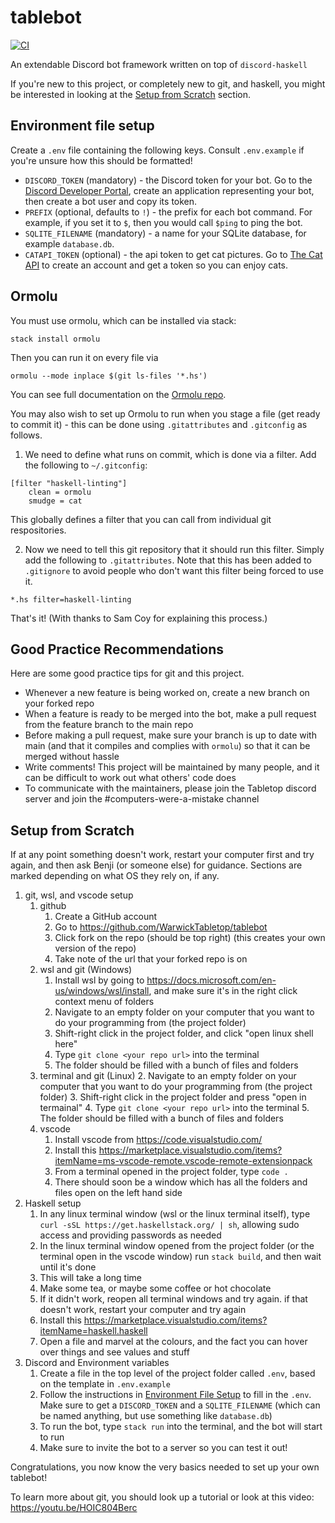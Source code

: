 # tablebot

[![CI](https://github.com/WarwickTabletop/tablebot/actions/workflows/main.yml/badge.svg)](https://github.com/WarwickTabletop/tablebot/actions/workflows/main.yml)

An extendable Discord bot framework written on top of `discord-haskell`

If you're new to this project, or completely new to git, and haskell, you might be interested in looking at the [Setup from Scratch](#setup-from-scratch) section.

## Environment file setup

Create a `.env` file containing the following keys. Consult `.env.example` if you're unsure how this should be formatted!

* `DISCORD_TOKEN` (mandatory) - the Discord token for your bot. Go to the [Discord Developer Portal](https://discord.com/developers/applications), create an application representing your bot, then create a bot user and copy its token.
* `PREFIX` (optional, defaults to `!`) - the prefix for each bot command. For example, if you set it to `$`, then you would call `$ping` to ping the bot.
* `SQLITE_FILENAME` (mandatory) - a name for your SQLite database, for example `database.db`.
* `CATAPI_TOKEN` (optional) - the api token to get cat pictures. Go to [The Cat API](https://thecatapi.com/) to create an account and get a token so you can enjoy cats.

## Ormolu

You must use ormolu, which can be installed via stack:

`stack install ormolu`

Then you can run it on every file via

`ormolu --mode inplace $(git ls-files '*.hs')`

You can see full documentation on the [Ormolu repo](https://github.com/tweag/ormolu#usage).

You may also wish to set up Ormolu to run when you stage a file (get ready to commit it) - this can be done using `.gitattributes` and `.gitconfig` as follows.

1. We need to define what runs on commit, which is done via a filter. Add the following to `~/.gitconfig`:
```
[filter "haskell-linting"]
    clean = ormolu
    smudge = cat
```
This globally defines a filter that you can call from individual git respositories.

2. Now we need to tell this git repository that it should run this filter. Simply add the following to `.gitattributes`. Note that this has been added to `.gitignore` to avoid people who don't want this filter being forced to use it.
```
*.hs filter=haskell-linting
```

That's it! (With thanks to Sam Coy for explaining this process.)

## Good Practice Recommendations

Here are some good practice tips for git and this project.

* Whenever a new feature is being worked on, create a new branch on your forked repo
* When a feature is ready to be merged into the bot, make a pull request from the feature branch to the main repo
* Before making a pull request, make sure your branch is up to date with main (and that it compiles and complies with `ormolu`) so that it can be merged without hassle
* Write comments! This project will be maintained by many people, and it can be difficult to work out what others' code does
* To communicate with the maintainers, please join the Tabletop discord server and join the #computers-were-a-mistake channel

## Setup from Scratch

If at any point something doesn't work, restart your computer first and try again, and then ask Benji (or someone else) for guidance. Sections are marked depending on what OS they rely on, if any.

1. git, wsl, and vscode setup
    1. github
        1. Create a GitHub account
        2. Go to <https://github.com/WarwickTabletop/tablebot>
        3. Click fork on the repo (should be top right) (this creates your own version of the repo)
        4. Take note of the url that your forked repo is on
    2. wsl and git (Windows)
        1. Install wsl by going to <https://docs.microsoft.com/en-us/windows/wsl/install>, and make sure it's in the right click context menu of folders
        2. Navigate to an empty folder on your computer that you want to do your programming from (the project folder)
        3. Shift-right click in the project folder, and click "open linux shell here"
        4. Type `git clone <your repo url>` into the terminal
        5. The folder should be filled with a bunch of files and folders
    3. terminal and git (Linux)
        2. Navigate to an empty folder on your computer that you want to do your programming from (the project folder)
        3. Shift-right click in the project folder and press "open in termainal"
        4. Type `git clone <your repo url>` into the terminal
        5. The folder should be filled with a bunch of files and folders
    4. vscode
        1. Install vscode from <https://code.visualstudio.com/>
        2. Install this <https://marketplace.visualstudio.com/items?itemName=ms-vscode-remote.vscode-remote-extensionpack>
        3. From a terminal opened in the project folder, type `code .`
        4. There should soon be a window which has all the folders and files open on the left hand side
2. Haskell setup
    1. In any linux terminal window (wsl or the linux terminal itself), type `curl -sSL https://get.haskellstack.org/ | sh`, allowing sudo access and providing passwords as needed
    2. In the linux terminal window opened from the project folder (or the terminal open in the vscode window) run `stack build`, and then wait until it's done
    3. This will take a long time
    4. Make some tea, or maybe some coffee or hot chocolate
    5. If it didn't work, reopen all terminal windows and try again. if that doesn't work, restart your computer and try again
    6. Install this <https://marketplace.visualstudio.com/items?itemName=haskell.haskell>
    7. Open a file and marvel at the colours, and the fact you can hover over things and see values and stuff
3. Discord and Environment variables
    1. Create a file in the top level of the project folder called `.env`, based on the template in `.env.example`
    2. Follow the instructions in [Environment File Setup](#environment-file-setup) to fill in the `.env`. Make sure to get a `DISCORD_TOKEN` and a `SQLITE_FILENAME` (which can be named anything, but use something like `database.db`)
    3. To run the bot, type `stack run` into the terminal, and the bot will start to run
    4. Make sure to invite the bot to a server so you can test it out!

Congratulations, you now know the very basics needed to set up your own tablebot!

To learn more about git, you should look up a tutorial or look at this video: <https://youtu.be/HOIC804Berc>
